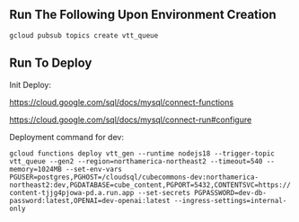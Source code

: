 ## Run The Following Upon Environment Creation

`gcloud pubsub topics create vtt_queue`

## Run To Deploy

Init Deploy:

https://cloud.google.com/sql/docs/mysql/connect-functions

https://cloud.google.com/sql/docs/mysql/connect-run#configure

Deployment command for dev:

`gcloud functions deploy vtt_gen --runtime nodejs18 --trigger-topic vtt_queue --gen2 --region=northamerica-northeast2 --timeout=540 --memory=1024MB --set-env-vars PGUSER=postgres,PGHOST=/cloudsql/cubecommons-dev:northamerica-northeast2:dev,PGDATABASE=cube_content,PGPORT=5432,CONTENTSVC=https://content-tjjg4pjowa-pd.a.run.app --set-secrets PGPASSWORD=dev-db-password:latest,OPENAI=dev-openai:latest --ingress-settings=internal-only`
